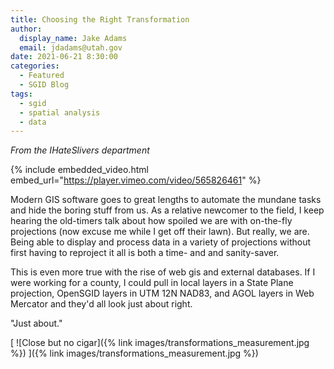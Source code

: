```yaml
---
title: Choosing the Right Transformation
author:
  display_name: Jake Adams
  email: jdadams@utah.gov
date: 2021-06-21 8:30:00
categories:
  - Featured
  - SGID Blog
tags:
  - sgid
  - spatial analysis
  - data
---
```


_From the IHateSlivers department_

{% include embedded_video.html embed_url="https://player.vimeo.com/video/565826461" %}

Modern GIS software goes to great lengths to automate the mundane tasks and hide the boring stuff from us. As a relative newcomer to the field, I keep hearing the old-timers talk about how spoiled we are with on-the-fly projections (now excuse me while I get off their lawn). But really, we are. Being able to display and process data in a variety of projections without first having to reproject it all is both a time- and and  sanity-saver.

This is even more true with the rise of web gis and external databases. If I were working for a county, I could pull in local layers in a State Plane projection, OpenSGID layers in UTM 12N NAD83, and AGOL layers in Web Mercator and they'd all look just about right.

"Just about."

[
    ![Close but no cigar]({% link images/transformations_measurement.jpg %})
]({% link images/transformations_measurement.jpg %})